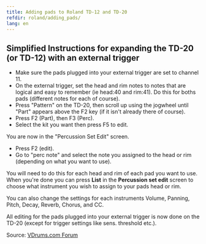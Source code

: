```yaml
---
title: Adding pads to Roland TD-12 and TD-20
refdir: roland/adding_pads/
lang: en
---
```

## Simplified Instructions for expanding the TD-20 (or TD-12) with an external trigger

* Make sure the pads plugged into your external trigger are set to channel 11.
* On the external trigger, set the head and rim notes to notes that are logical
  and easy to remember (ie head:40 and rim:41). Do this for boths pads
  (different notes for each of course).
* Press "Pattern" on the TD-20, then scroll up using the jogwheel until "Part"
  appears above the F2 key (if it isn't already there of course).
* Press F2 (Part), then F3 (Perc).
* Select the kit you want then press F5 to edit.

You are now in the "Percussion Set Edit" screen.

* Press F2 (edit).
* Go to "perc note" and select the note you assigned to the head or rim
  (depending on what you want to use).

You will need to do this for each head and rim of each pad you want to use.
When you're done you can press **List** in the **Percussion set edit** screen to
choose what instrument you wish to assign to your pads head or rim.

You can also change the settings for each instruments Volume, Panning, Pitch,
Decay, Reverb, Chorus, and CC.

All editing for the pads plugged into your external trigger is now done on the
TD-20 (except for trigger settings like sens. threshold etc.).

Source: [VDrums.com Forum](https://www.vdrums.com/forum/advanced/technical/31138-tmc-6-td-20-how-to-sticky)
